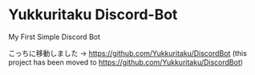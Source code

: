 # Yukkuritaku Discord-Bot
My First Simple Discord Bot

こっちに移動しました -> https://github.com/Yukkuritaku/DiscordBot
(this project has been moved to https://github.com/Yukkuritaku/DiscordBot)
